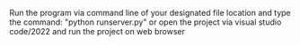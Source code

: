 Run the program via command line of your designated file location and type the command:
"python runserver.py"
or
open the project via visual studio code/2022 and run the project on web browser
